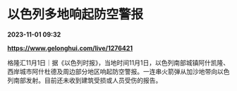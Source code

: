 # 以色列多地响起防空警报

**2023-11-01 09:32**

**https://www.gelonghui.com/live/1276421**

格隆汇11月1日｜据《以色列时报》，当地时间11月1日，以色列南部城镇阿什凯隆、西岸城市阿什杜德及周边部分地区响起防空警报。一连串火箭弹从加沙地带向以色列南部发射。目前还未收到建筑受损或人员受伤的报告。